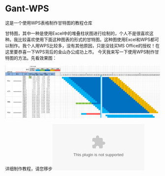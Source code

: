 # Gant-WPS
这是一个使用WPS表格制作甘特图的教程仓库

甘特图，其中一种是使用Excel中的堆叠柱状图进行绘制的，个人不是很喜欢这种。我比较喜欢使用下面这种图表的形式的甘特图。这种图使用Excel和WPS都可以制作。我个人用WPS比较多，没有其他原因，只是没钱买MS Office的授权！在这里要恭喜一下WPS背后的金山办公成功上市。
今天我来写一下使用WPS制作甘特图的方法。先看效果图：

![运行效果](https://github.com/Hiwen/Gant-WPS/blob/master/%E6%95%88%E6%9E%9C%E5%9B%BE.png "运行效果")

详细制作教程，请您移步![制作教程](https://github.com/Hiwen/Gant-WPS/blob/master/%E6%89%8B%E6%8A%8A%E6%89%8B%E6%95%99%E4%BD%A0%E4%BD%BF%E7%94%A8WPS%E5%88%B6%E4%BD%9C%E7%94%98%E7%89%B9%E5%9B%BE.docx "制作教程")

